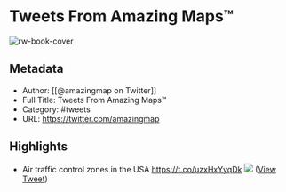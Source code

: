 # Tweets From Amazing Maps™

![rw-book-cover](https://pbs.twimg.com/profile_images/484851054228406272/2DbYHLBL.jpeg)

## Metadata
- Author: [[@amazingmap on Twitter]]
- Full Title: Tweets From Amazing Maps™
- Category: #tweets
- URL: https://twitter.com/amazingmap

## Highlights
- Air traffic control zones in the USA https://t.co/uzxHxYyqDk
  ![](https://pbs.twimg.com/media/Fh9ZhTpXwAIRlIA.jpg) ([View Tweet](https://twitter.com/amazingmap/status/1594091224394104832))
